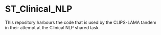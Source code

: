 # ST_Clinical_NLP
This repository harbours the code that is used by the CLIPS-LAMA tandem in their attempt at the Clinical NLP shared task. 
